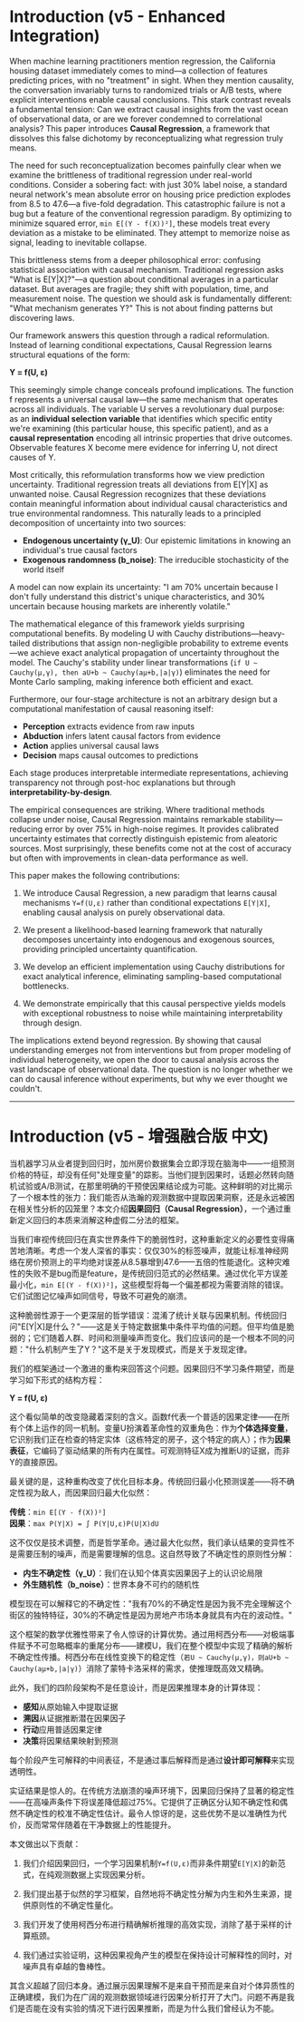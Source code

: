 # Introduction (v5 - Enhanced Integration)

When machine learning practitioners mention regression, the California housing dataset immediately comes to mind—a collection of features predicting prices, with no "treatment" in sight. When they mention causality, the conversation invariably turns to randomized trials or A/B tests, where explicit interventions enable causal conclusions. This stark contrast reveals a fundamental tension: Can we extract causal insights from the vast ocean of observational data, or are we forever condemned to correlational analysis? This paper introduces **Causal Regression**, a framework that dissolves this false dichotomy by reconceptualizing what regression truly means.

The need for such reconceptualization becomes painfully clear when we examine the brittleness of traditional regression under real-world conditions. Consider a sobering fact: with just 30% label noise, a standard neural network's mean absolute error on housing price prediction explodes from 8.5 to 47.6—a five-fold degradation. This catastrophic failure is not a bug but a feature of the conventional regression paradigm. By optimizing to minimize squared error, `min E[(Y - f(X))²]`, these models treat every deviation as a mistake to be eliminated. They attempt to memorize noise as signal, leading to inevitable collapse.

This brittleness stems from a deeper philosophical error: confusing statistical association with causal mechanism. Traditional regression asks "What is E[Y|X]?"—a question about conditional averages in a particular dataset. But averages are fragile; they shift with population, time, and measurement noise. The question we should ask is fundamentally different: "What mechanism generates Y?" This is not about finding patterns but discovering laws.

Our framework answers this question through a radical reformulation. Instead of learning conditional expectations, Causal Regression learns structural equations of the form:

**Y = f(U, ε)**

This seemingly simple change conceals profound implications. The function f represents a universal causal law—the same mechanism that operates across all individuals. The variable U serves a revolutionary dual purpose: as an **individual selection variable** that identifies which specific entity we're examining (this particular house, this specific patient), and as a **causal representation** encoding all intrinsic properties that drive outcomes. Observable features X become mere evidence for inferring U, not direct causes of Y.

Most critically, this reformulation transforms how we view prediction uncertainty. Traditional regression treats all deviations from E[Y|X] as unwanted noise. Causal Regression recognizes that these deviations contain meaningful information about individual causal characteristics and true environmental randomness. This naturally leads to a principled decomposition of uncertainty into two sources:

- **Endogenous uncertainty (γ_U)**: Our epistemic limitations in knowing an individual's true causal factors
- **Exogenous randomness (b_noise)**: The irreducible stochasticity of the world itself

A model can now explain its uncertainty: "I am 70% uncertain because I don't fully understand this district's unique characteristics, and 30% uncertain because housing markets are inherently volatile."

The mathematical elegance of this framework yields surprising computational benefits. By modeling U with Cauchy distributions—heavy-tailed distributions that assign non-negligible probability to extreme events—we achieve exact analytical propagation of uncertainty throughout the model. The Cauchy's stability under linear transformations (`if U ~ Cauchy(μ,γ), then aU+b ~ Cauchy(aμ+b,|a|γ)`) eliminates the need for Monte Carlo sampling, making inference both efficient and exact.

Furthermore, our four-stage architecture is not an arbitrary design but a computational manifestation of causal reasoning itself:
- **Perception** extracts evidence from raw inputs
- **Abduction** infers latent causal factors from evidence  
- **Action** applies universal causal laws
- **Decision** maps causal outcomes to predictions

Each stage produces interpretable intermediate representations, achieving transparency not through post-hoc explanations but through **interpretability-by-design**.

The empirical consequences are striking. Where traditional methods collapse under noise, Causal Regression maintains remarkable stability—reducing error by over 75% in high-noise regimes. It provides calibrated uncertainty estimates that correctly distinguish epistemic from aleatoric sources. Most surprisingly, these benefits come not at the cost of accuracy but often with improvements in clean-data performance as well.

This paper makes the following contributions:

1. We introduce Causal Regression, a new paradigm that learns causal mechanisms `Y=f(U,ε)` rather than conditional expectations `E[Y|X]`, enabling causal analysis on purely observational data.

2. We present a likelihood-based learning framework that naturally decomposes uncertainty into endogenous and exogenous sources, providing principled uncertainty quantification.

3. We develop an efficient implementation using Cauchy distributions for exact analytical inference, eliminating sampling-based computational bottlenecks.

4. We demonstrate empirically that this causal perspective yields models with exceptional robustness to noise while maintaining interpretability through design.

The implications extend beyond regression. By showing that causal understanding emerges not from interventions but from proper modeling of individual heterogeneity, we open the door to causal analysis across the vast landscape of observational data. The question is no longer whether we can do causal inference without experiments, but why we ever thought we couldn't.

---

# Introduction (v5 - 增强融合版 中文)

当机器学习从业者提到回归时，加州房价数据集会立即浮现在脑海中——一组预测价格的特征，却没有任何"处理变量"的踪影。当他们提到因果时，话题必然转向随机试验或A/B测试，在那里明确的干预使因果结论成为可能。这种鲜明的对比揭示了一个根本性的张力：我们能否从浩瀚的观测数据中提取因果洞察，还是永远被困在相关性分析的囚笼里？本文介绍**因果回归（Causal Regression）**，一个通过重新定义回归的本质来消解这种虚假二分法的框架。

当我们审视传统回归在真实世界条件下的脆弱性时，这种重新定义的必要性变得痛苦地清晰。考虑一个发人深省的事实：仅仅30%的标签噪声，就能让标准神经网络在房价预测上的平均绝对误差从8.5暴增到47.6——五倍的性能退化。这种灾难性的失败不是bug而是feature，是传统回归范式的必然结果。通过优化平方误差最小化，`min E[(Y - f(X))²]`，这些模型将每一个偏差都视为需要消除的错误。它们试图记忆噪声如同信号，导致不可避免的崩溃。

这种脆弱性源于一个更深层的哲学错误：混淆了统计关联与因果机制。传统回归问"E[Y|X]是什么？"——这是关于特定数据集中条件平均值的问题。但平均值是脆弱的；它们随着人群、时间和测量噪声而变化。我们应该问的是一个根本不同的问题："什么机制产生了Y？"这不是关于发现模式，而是关于发现定律。

我们的框架通过一个激进的重构来回答这个问题。因果回归不学习条件期望，而是学习如下形式的结构方程：

**Y = f(U, ε)**

这个看似简单的改变隐藏着深刻的含义。函数f代表一个普适的因果定律——在所有个体上运作的同一机制。变量U扮演着革命性的双重角色：作为**个体选择变量**，它识别我们正在检查的特定实体（这栋特定的房子，这个特定的病人）；作为**因果表征**，它编码了驱动结果的所有内在属性。可观测特征X成为推断U的证据，而非Y的直接原因。

最关键的是，这种重构改变了优化目标本身。传统回归最小化预测误差——将不确定性视为敌人，而因果回归最大化似然：

**传统**：`min E[(Y - f(X))²]`  
**因果**：`max P(Y|X) = ∫ P(Y|U,ε)P(U|X)dU`

这不仅仅是技术调整，而是哲学革命。通过最大化似然，我们承认结果的变异性不是需要压制的噪声，而是需要理解的信息。这自然导致了不确定性的原则性分解：

- **内生不确定性（γ_U）**：我们在认知个体真实因果因子上的认识论局限
- **外生随机性（b_noise）**：世界本身不可约的随机性

模型现在可以解释它的不确定性："我有70%的不确定性是因为我不完全理解这个街区的独特特征，30%的不确定性是因为房地产市场本身就具有内在的波动性。"

这个框架的数学优雅性带来了令人惊讶的计算优势。通过用柯西分布——对极端事件赋予不可忽略概率的重尾分布——建模U，我们在整个模型中实现了精确的解析不确定性传播。柯西分布在线性变换下的稳定性（`若U ~ Cauchy(μ,γ)，则aU+b ~ Cauchy(aμ+b,|a|γ)`）消除了蒙特卡洛采样的需求，使推理既高效又精确。

此外，我们的四阶段架构不是任意设计，而是因果推理本身的计算体现：
- **感知**从原始输入中提取证据
- **溯因**从证据推断潜在因果因子
- **行动**应用普适因果定律
- **决策**将因果结果映射到预测

每个阶段产生可解释的中间表征，不是通过事后解释而是通过**设计即可解释**来实现透明性。

实证结果是惊人的。在传统方法崩溃的噪声环境下，因果回归保持了显著的稳定性——在高噪声条件下将误差降低超过75%。它提供了正确区分认知不确定性和偶然不确定性的校准不确定性估计。最令人惊讶的是，这些优势不是以准确性为代价，反而常常伴随着在干净数据上的性能提升。

本文做出以下贡献：

1. 我们介绍因果回归，一个学习因果机制`Y=f(U,ε)`而非条件期望`E[Y|X]`的新范式，在纯观测数据上实现因果分析。

2. 我们提出基于似然的学习框架，自然地将不确定性分解为内生和外生来源，提供原则性的不确定性量化。

3. 我们开发了使用柯西分布进行精确解析推理的高效实现，消除了基于采样的计算瓶颈。

4. 我们通过实验证明，这种因果视角产生的模型在保持设计可解释性的同时，对噪声具有卓越的鲁棒性。

其含义超越了回归本身。通过展示因果理解不是来自干预而是来自对个体异质性的正确建模，我们为在广阔的观测数据领域进行因果分析打开了大门。问题不再是我们是否能在没有实验的情况下进行因果推断，而是为什么我们曾经认为不能。